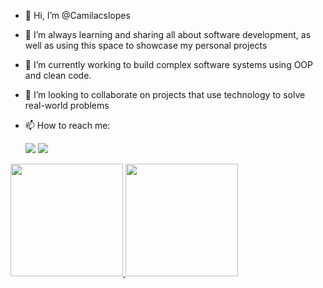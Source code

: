 - 👋 Hi, I’m @Camilacslopes
- 👀 I’m always learning and sharing all about software development, as well as using this space to showcase my personal projects 
- 🌱 I’m currently working to build complex software systems using OOP and clean code.
- 💞️ I’m looking to collaborate on projects that use technology to solve real-world problems
- 📫 How to reach me: 

     <a href = "mailto:camilacslopes@gmail.com"><img src="https://img.shields.io/badge/-Gmail-%23333?style=for-the-badge&logo=gmail&logoColor=white" target="_blank"></a>
     <a href="https://www.linkedin.com/in/camila-lopes-dev" target="_blank"><img src="https://img.shields.io/badge/-LinkedIn-%230077B5?style=for-the-badge&logo=linkedin&logoColor=white" target="_blank"></a> 
  

<!---
Camilacslopes/Camilacslopes is a ✨ special ✨ repository because its `README.md` (this file) appears on your GitHub profile.
You can click the Preview link to take a look at your changes.
--->

<div>
  <a href="https://github.com/Camilacslopes">
  <img height="180em" src="https://github-readme-stats.vercel.app/api?username=Camilacslopes&show_icons=true&theme=dracula&hide=issues,contribs,stars" />
  <img height="180em" src="https://github-readme-stats.vercel.app/api/top-langs/?username=Camilacslopes&layout=compact&theme=dracula"/>
</div>  
